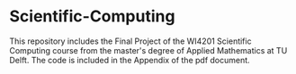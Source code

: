 # Scientific-Computing
This repository includes the Final Project of the WI4201 Scientific Computing course from the master's degree of Applied Mathematics at TU Delft.
The code is included in the Appendix of the pdf document.
